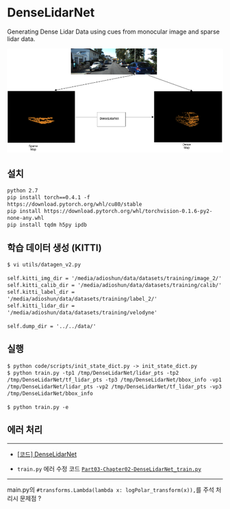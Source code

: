 # DenseLidarNet

Generating Dense Lidar Data using cues from monocular image and sparse lidar data.

![](https://github.com/345ishaan/DenseLidarNet/raw/master/imgs/1.png)



## 설치 

```
python 2.7
pip install torch==0.4.1 -f https://download.pytorch.org/whl/cu80/stable
pip install https://download.pytorch.org/whl/torchvision-0.1.6-py2-none-any.whl
pip install tqdm h5py ipdb
```

## 학습 데이터 생성 (KITTI)

```
$ vi utils/datagen_v2.py

self.kitti_img_dir = '/media/adioshun/data/datasets/training/image_2/'
self.kitti_calib_dir = '/media/adioshun/data/datasets/training/calib/'
self.kitti_label_dir = '/media/adioshun/data/datasets/training/label_2/'
self.kitti_lidar_dir = '/media/adioshun/data/datasets/training/velodyne'

self.dump_dir = '../../data/'
```


## 실행 
```
$ python code/scripts/init_state_dict.py -> init_state_dict.py
$ python train.py -tp1 /tmp/DenseLidarNet/lidar_pts -tp2 /tmp/DenseLidarNet/tf_lidar_pts -tp3 /tmp/DenseLidarNet/bbox_info -vp1 /tmp/DenseLidarNet/lidar_pts -vp2 /tmp/DenseLidarNet/tf_lidar_pts -vp3 /tmp/DenseLidarNet/bbox_info

$ python train.py -e

```



## 에러 처리 







---

- [[코드] DenseLidarNet](https://github.com/345ishaan/DenseLidarNet)

- `train.py` 에러 수정 코드 [`Part03-Chapter02-DenseLidarNet_train.py`](./Part03-Chapter02-DenseLidarNet_train.py)







---


main.py의 `#transforms.Lambda(lambda x: logPolar_transform(x)),`를 주석 처리시 문제점 ?